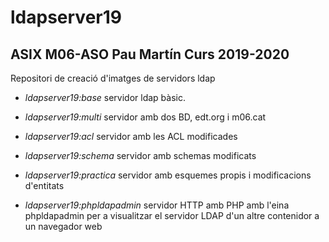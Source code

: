 # ldapserver19

## ASIX M06-ASO Pau Martín Curs 2019-2020

Repositori de creació d'imatges de servidors ldap

* *ldapserver19:base* servidor ldap bàsic.

* *ldapserver19:multi* servidor amb dos BD, edt.org i m06.cat

* *ldapserver19:acl* servidor amb les ACL modificades

* *ldapserver19:schema* servidor amb schemas modificats

* *ldapserver19:practica* servidor amb esquemes propis i modificacions d'entitats

* *ldapserver19:phpldapadmin* servidor HTTP amb PHP amb l'eina phpldapadmin per a visualitzar el servidor LDAP d'un altre contenidor a un navegador web

